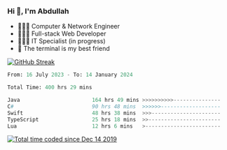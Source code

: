<h3>Hi 👋, I'm Abdullah</h3>

- 👷🏼‍♂️ Computer & Network Engineer
- 👨🏻‍💻 Full-stack Web Developer
- 👨🏻‍💻 IT Specialist (in progress)
- 🖤 The terminal is my best friend

[![GitHub Streak](https://streak-stats.demolab.com?user=al3bad&theme=transparent&date_format=j%20M%5B%20Y%5D)](https://git.io/streak-stats)

<!--START_SECTION:waka-->

```python
From: 16 July 2023 - To: 14 January 2024

Total Time: 400 hrs 29 mins

Java                       164 hrs 49 mins >>>>>>>>>>---------------   40.95 %
C#                         90 hrs 48 mins  >>>>>>-------------------   22.56 %
Swift                      48 hrs 38 mins  >>>----------------------   12.08 %
TypeScript                 25 hrs 18 mins  >>-----------------------   06.29 %
Lua                        12 hrs 6 mins   >------------------------   03.01 %
```

<!--END_SECTION:waka-->

<p>
  <a href="https://wakatime.com/@ce2a2aac-0d6b-4d65-b864-8a4bcaf12967"><img src="https://wakatime.com/badge/user/ce2a2aac-0d6b-4d65-b864-8a4bcaf12967.svg" alt="Total time coded since Dec 14 2019" /></a>
</p>
